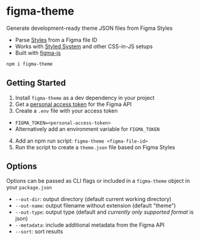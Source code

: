 
# figma-theme

Generate development-ready theme JSON files from Figma Styles

- Parse [Styles][] from a Figma file ID
- Works with [Styled System][] and other CSS-in-JS setups
- Built with [figma-js][]

```sh
npm i figma-theme
```

## Getting Started

1. Install `figma-theme` as a dev dependency in your project
2. Get a [personal access token][token] for the Figma API
3. Create a `.env` file with your access token
  - `FIGMA_TOKEN=<personal-access-token>`
  - Alternatively add an environment variable for `FIGMA_TOKEN`
4. Add an npm run script: `figma-theme <figma-file-id>`
5. Run the script to create a `theme.json` file based on Figma Styles

## Options

Options can be passed as CLI flags or included in a `figma-theme` object in your `package.json`

- `--out-dir`: output directory (default current working directory)
- `--out-name`: output filename without extension (default "theme")
- `--out-type`: output type (default and *currently only supported format* is json)
- `--metadata`: include additional metadata from the Figma API
- `--sort`: sort results

[Styles]: https://help.figma.com/properties-panel/styles
[Styled System]: https://jxnblk.com/styled-system
[token]: https://www.figma.com/developers/docs#auth-dev-token
[figma-js]: https://github.com/jongold/figma-js

<!--
- TRi6YSk76405ImoatoMF1u28
- 2aMG4hw2qp3jSTGmtAMyhZ
- JGLoPfwRFqCwn4xZ8wUmSwp7
- Yw9L6FATzLpdcsnA5vdSgCRT
-->
